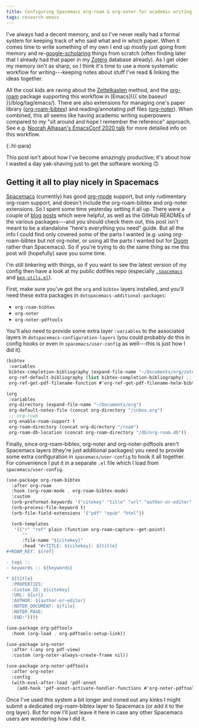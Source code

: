 ```yaml
---
title: Configuring Spacemacs org-roam & org-noter for academic writing bliss
tags: research emacs
---
```


I've always had a decent memory, and so I've never really had a formal system
for keeping track of who said what and in which paper. When it comes time to
write something of my own I end up mostly just going from memory and
re-[google-scholaring](https://scholar.google.com) things from scratch (often
finding later that I already had that paper in my
[Zotero](https://www.zotero.org) database already). As I get older my memory
isn't as sharp, so I think it's time to use a more systematic workflow for
writing---keeping notes about stuff I've read & linking the ideas together.

All the cool kids are raving about the [Zettelkasten](https://zettelkasten.de)
method, and the [org-roam](https://www.orgroam.com) package supporting this
workflow in [Emacs]({{ site.baseurl }}/blog/tag/emacs/). There are also
extensions for managing one's paper library
([org-roam-bibtex](https://github.com/org-roam/org-roam-bibtex)) and
reading/annotating pdf files
([org-noter](https://github.com/weirdNox/org-noter)). When combined, this all
seems like having academic writing superpowers compared to my "sit around and
hope I remember the reference" approach. See e.g. [Noorah Alhasan's EmacsConf
2020 talk](https://emacsconf.org/2020/talks/17/) for more detailed info on this
workflow.

{:.hl-para}

This post isn't about how I've become amazingly productive; it's about how I
wasted a day yak-shaving just to get the software working 🙃

## Getting it all to play nicely in Spacemacs

[Spacemacs](https://www.spacemacs.org) (currently) has good
[org-mode](https://orgmode.org) support, but only rudimentary org-roam support,
and doesn't include the org-roam-bibtex and org-noter extensions. So I spent
some time yesterday setting it all up. There were a couple of
[blog](https://philipperambert.com/Installing-Org-Roam-Bibtex-In-Spacemacs)
[posts](https://www.ianjones.us/org-roam-bibtex) which were helpful, as well as
the GitHub READMEs of the various packages---and you should check them out, this
post isn't meant to be a standalone "here's everything you need" guide. But all
the info I could find only covered _some_ of the parts I wanted (e.g. using
org-roam-bibtex but not org-noter, or using all the parts I wanted but for
[Doom](https://github.com/hlissner/doom-emacs) rather than Spacemacs). So if
you're trying to do the same thing as me this post will (hopefully) save you
some time.

I'm still tinkering with things, so if you want to see the latest version of my
config then have a look at my public dotfiles repo (especially
[`.spacemacs`](https://github.com/benswift/.dotfiles/blob/master/spacemacs) and
[`ben-utils.el`](https://github.com/benswift/.dotfiles/blob/master/ben-utils.el)).

First, make sure you've got the `org` and `bibtex` layers installed, and you'll
need these extra packages in `dotspacemacs-additional-packages`:

- `org-roam-bibtex`
- `org-noter`
- `org-noter-pdftools`

You'll also need to provide some extra layer `:variables` to the associated layers in
`dotspacemacs-configuration-layers` (you could probably do this in config hooks
or even in `spacemacs/user-config` as well---this is just how I did it).

```scheme
(bibtex
 :variables
 bibtex-completion-bibliography (expand-file-name "~/Documents/org/zotero.bib")
 org-ref-default-bibliography (list bibtex-completion-bibliography) ;; *must* be a list
 org-ref-get-pdf-filename-function #'org-ref-get-pdf-filename-helm-bibtex)

(org
 :variables
 org-directory (expand-file-name "~/Documents/org")
 org-default-notes-file (concat org-directory "/inbox.org")
 ;; org-roam
 org-enable-roam-support t
 org-roam-directory (concat org-directory "/roam")
 org-roam-db-location (concat org-roam-directory "/db/org-roam.db"))
```

Finally, since org-roam-bibtex, org-noter and org-noter-pdftools aren't
Spacemacs layers (they're just additional packages) you need to provide some
extra configuration in `spacemacs/user-config` to hook it all together. For
convenience I put it in a separate `.el` file which I load from
`spacemacs/user-config`.

```scheme
(use-package org-roam-bibtex
  :after org-roam
  :hook (org-roam-mode . org-roam-bibtex-mode)
  :custom
  (orb-preformat-keywords '("citekey" "title" "url" "author-or-editor" "keywords" "file"))
  (orb-process-file-keyword t)
  (orb-file-field-extensions '("pdf" "epub" "html"))

  (orb-templates
   '(("r" "ref" plain (function org-roam-capture--get-point)
      ""
      :file-name "${citekey}"
      :head "#+TITLE: ${citekey}: ${title}
#+ROAM_KEY: ${ref}

- tags ::
- keywords :: ${keywords}

* ${title}
  :PROPERTIES:
  :Custom_ID: ${citekey}
  :URL: ${url}
  :AUTHOR: ${author-or-editor}
  :NOTER_DOCUMENT: ${file}
  :NOTER_PAGE:
  :END:"))))

(use-package org-pdftools
  :hook (org-load . org-pdftools-setup-link))

(use-package org-noter
  :after (:any org pdf-view)
  :custom (org-noter-always-create-frame nil))

(use-package org-noter-pdftools
  :after org-noter
  :config
  (with-eval-after-load 'pdf-annot
    (add-hook 'pdf-annot-activate-handler-functions #'org-noter-pdftools-jump-to-note)))
```

Once I've used this system a bit longer and ironed out any kinks I might submit
a dedicated org-roam-bibtex layer to Spacemacs (or add it to the org layer). But
for now I'll just leave it here in case any other Spacemacs users are wondering
how I did it.
